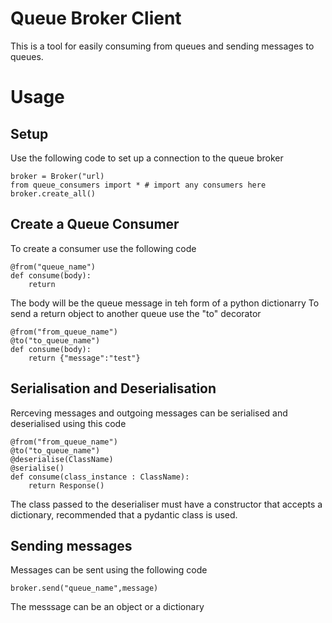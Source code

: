 # Queue Broker Client
This is a tool for easily consuming from queues and sending messages to queues.

# Usage
## Setup
Use the following code to set up a connection to the queue broker
```
broker = Broker("url)
from queue_consumers import * # import any consumers here
broker.create_all()
```
## Create a Queue Consumer
To create a consumer use the following code
```
@from("queue_name")
def consume(body):
    return
```
The body will be the queue message in teh form of a python dictionarry
To send a return object to another queue use the "to" decorator
```
@from("from_queue_name")
@to("to_queue_name")
def consume(body):
    return {"message":"test"}
```
## Serialisation and Deserialisation
Rerceving messages and outgoing messages can be serialised and deserialised using this code
```
@from("from_queue_name")
@to("to_queue_name")
@deserialise(ClassName)
@serialise()
def consume(class_instance : ClassName):
    return Response()
```
The class passed to the deserialiser must have a constructor that accepts a dictionary, recommended that a pydantic class is used.

## Sending messages
Messages can be sent using the following code
```
broker.send("queue_name",message)
```
The messsage can be an object or a dictionary